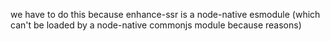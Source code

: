 we have to do this because enhance-ssr is a node-native esmodule (which can't be loaded by a node-native commonjs module because reasons)
